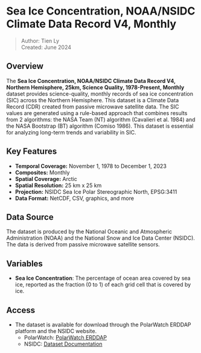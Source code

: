 # Sea Ice Concentration, NOAA/NSIDC Climate Data Record V4, Monthly

> Author: Tien Ly  
> Created: June 2024

## Overview
The **Sea Ice Concentration, NOAA/NSIDC Climate Data Record V4, Northern Hemisphere, 25km, Science Quality, 1978-Present, Monthly** dataset provides science-quality, monthly records of sea ice concentration (SIC) across the Northern Hemisphere. This dataset is a Climate Data Record (CDR) created from passive microwave satellite data. The SIC values are generated using a rule-based approach that combines results from 2 algorithms: the NASA Team (NT) algorithm (Cavalieri et al. 1984) and the NASA Bootstrap (BT) algorithm (Comiso 1986). This dataset is essential for analyzing long-term trends and variability in SIC.


## Key Features
- **Temporal Coverage:** November 1, 1978 to December 1, 2023
- **Composites:** Monthly
- **Spatial Coverage:** Arctic
- **Spatial Resolution:** 25 km x 25 km
- **Projection:** NSIDC Sea Ice Polar Stereographic North, EPSG:3411
- **Data Format:** NetCDF, CSV, graphics, and more

## Data Source
The dataset is produced by the National Oceanic and Atmospheric Administration (NOAA) and the National Snow and Ice Data Center (NSIDC). The data is derived from passive microwave satellite sensors.

## Variables
- **Sea Ice Concentration**: The percentage of ocean area covered by sea ice, reported as the fraction (0 to 1) of each grid cell that is covered by ice.

## Access
- The dataset is available for download through the PolarWatch ERDDAP platform and the NSIDC website.
  - PolarWatch: [PolarWatch ERDDAP](https://polarwatch.noaa.gov/erddap/info/nsidcG02202v4nhmday/index.html)
  - NSIDC: [Dataset Documentation](https://nsidc.org/data/g02202/versions/4/)
